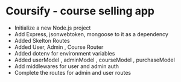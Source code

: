 # Coursify - course selling app

 - Initialize a new Node.js project
 - Add Express, jsonwebtoken, mongoose to it as a dependency 
 - Added Skelton Routes
 - Added User, Admin , Course Router
 - Added dotenv for environment variables 
 - Added userModel , adminModel , courseModel , purchaseModel
 - Add middlewares for user and admin auth
 - Complete the routes for admin and user routes 
